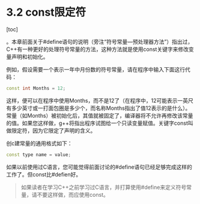 # 3.2 const限定符

[toc]

。本章前面关于#define语句的说明（旁注“符号常量—预处理器方法”）指出过，C++有一种更好的处理符号常量的方法，这种方法就是使用const关键字来修改变量声明和初始化。

例如，假设需要一个表示一年中月份数的符号常量，请在程序中输入下面这行代码：

```c++
const int Months = 12;
```

这样，便可以在程序中使用Months，而不是12了（在程序中，12可能表示一英尺有多少英寸或一打面包圈是多少个，而名称Months指出了值12表示的是什么）。常量（如Months）被初始化后，其值就被固定了，编译器将不允许再修改该常量的值。如果您这样做，g++将指出程序试图给一个只读变量赋值。关键字const叫做限定符，因为它限定了声明的含义。

创c建常量的通用格式如下：

```c++
const type name = value;
```

如果以前使用过C语言，您可能觉得前面讨论的#define语句已经足够完成这样的工作了。但const比#defien好。

> 如果读者在学习C++之前学习过C语言，并打算使用#define来定义符号常量，请不要这样做，而应使用const。